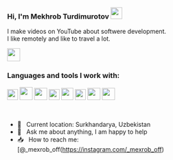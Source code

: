 ### Hi, I'm Mekhrob Turdimurotov <img src="https://media.giphy.com/media/hvRJCLFzcasrR4ia7z/giphy.gif" width="27px">

I make videos on YouTube about softwere development. <br />
I like remotely and like to travel a lot.

<a href="https://t.me/Mexrob_Ako">
  <img src="https://encrypted-tbn0.gstatic.com/images?q=tbn:ANd9GcTuAtPcl_Ytv7gQP5Tq9rpv0tvmcwd0OmsETA&usqp=CAU" width="30px">
</a>

<br />

### Languages and tools I work with:

<code><img src="https://upload.wikimedia.org/wikipedia/commons/thumb/6/61/HTML5_logo_and_wordmark.svg/2048px-HTML5_logo_and_wordmark.svg.png" width="25px"></code>
<code><img src="https://encrypted-tbn0.gstatic.com/images?q=tbn:ANd9GcSubsfvX1GCHF8amyfEQxTz7AECFDY-oGMVTg&usqp=CAU" width="30px" height="30px"></code>
<code><img src="https://www.seekpng.com/png/detail/377-3772047_sass-logo.png" width="30px" height="28px"></code>
<code><img src="https://w7.pngwing.com/pngs/628/224/png-transparent-bootstrap-plain-wordmark-logo-icon.png" width="25px"></code>
<code><img src="https://image.pngaaa.com/779/6447779-middle.png" width="28px" height="28px"></code>
<code><img src="https://img1.gratispng.com/20180720/bv/kisspng-javascript-logo-html-clip-art-javascript-logo-5b5188b13c2314.0304322315320700652463.jpg" width="25px"></code>
<code><img src="https://image.pngaaa.com/799/6103799-middle.png" width="30px" height="28px"></code>
<code><img src="https://w7.pngwing.com/pngs/235/872/png-transparent-react-computer-icons-redux-javascript-others-logo-symmetry-nodejs-thumbnail.png" width="30px" height="28px"></code>

<br />

- 📍 &nbsp; Current location: Surkhandarya, Uzbekistan
- 📝 &nbsp; Ask me about anything, I am happy to help
- 📥 &nbsp; How to reach me: [@_mexrob_off(https://instagram.com/_mexrob_off)
